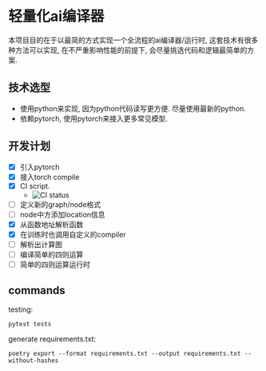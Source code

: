轻量化ai编译器
============

本项目目的在于以最简的方式实现一个全流程的ai编译器/运行时,
这套技术有很多种方法可以实现, 在不严重影响性能的前提下,
会尽量挑选代码和逻辑最简单的方案.


技术选型
-------

- 使用python来实现, 因为python代码读写更方便. 尽量使用最新的python.
- 依赖pytorch, 使用pytorch来接入更多常见模型.

开发计划
-------

- [x] 引入pytorch
- [x] 接入torch compile
- [x] CI script. 
  - ![CI status](https://github.com/0x00-pl/plai/actions/workflows/ci.yml/badge.svg?branch=master)
- [ ] 定义新的graph/node格式
- [ ] node中方添加location信息
- [x] 从函数地址解析函数
- [x] 在训练时也调用自定义的compiler
- [ ] 解析出计算图
- [ ] 编译简单的四则运算
- [ ] 简单的四则运算运行时

commands
--------

testing:

```shell
pytest tests
```

generate requirements.txt:

```shell
poetry export --format requirements.txt --output requirements.txt --without-hashes
```

